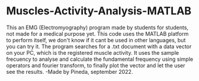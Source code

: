 # Muscles-Activity-Analysis-MATLAB
This an EMG  (Electromyography) program made by students for students, not made for a medical purpose yet.
This code uses the MATLAB platform to perform itself, we don't know if it cant be used in other languages, but you can try it.
The program searches for a .txt document with a data vector on your PC, which is the registered muscle activity. It uses the sample frecuency to analyse and calculate the fundamental frequency using simple operators and fourier transform, to finally plot the vector and let the user see the results.
-Made by Pineda, september 2022.
